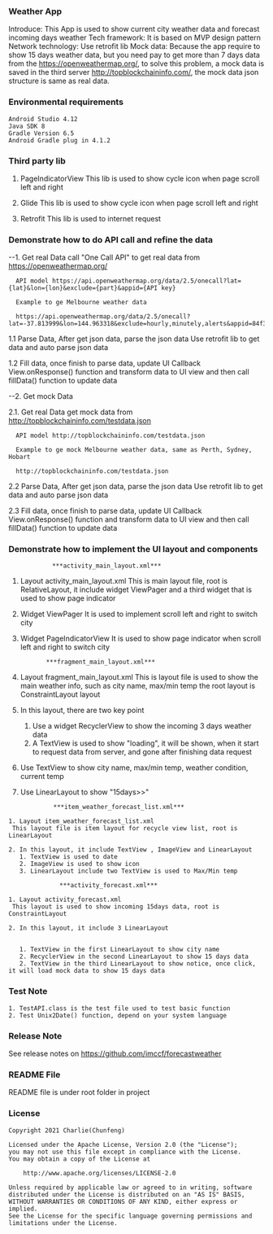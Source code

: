 

### **Weather App**
   Introduce: This App is used to show current city weather data and forecast incoming days weather
   Tech framework: It is based on MVP design pattern
   Network technology: Use retrofit lib
   Mock data: Because the app require to show 15 days weather data, but you need pay to get more than 7 days data from the https://openweathermap.org/, to solve this problem, a mock data is saved in the third server http://topblockchaininfo.com/, the mock data json structure is same as real data.

### **Environmental requirements**
    Android Studio 4.12
    Java SDK 8
    Gradle Version 6.5
    Android Gradle plug in 4.1.2

### **Third party lib**

  1. PageIndicatorView  This lib is used to show cycle icon when page scroll left and right
  
  2. Glide   This lib is used to show cycle icon when page scroll left and right

  3. Retrofit This lib is used to internet request



### **Demonstrate how to do API call and refine the data**

--1. Get real Data
      call "One Call API" to get real data from https://openweathermap.org/

      API model https://api.openweathermap.org/data/2.5/onecall?lat={lat}&lon={lon}&exclude={part}&appid={API key}

      Example to ge Melbourne weather data

      https://api.openweathermap.org/data/2.5/onecall?lat=-37.813999&lon=144.963318&exclude=hourly,minutely,alerts&appid=84f3c17fb2301f7def623438374507ff


  1.1  Parse Data, After get json data, parse the json data
     Use retrofit lib to get data and auto parse json data

  1.2  Fill data, once finish to parse data, update UI
     Callback View.onResponse() function and transform data to UI view
     and then call fillData() function to update data

--2. Get mock Data

  2.1. Get real Data
      get mock data from http://topblockchaininfo.com/testdata.json

      API model http://topblockchaininfo.com/testdata.json

      Example to ge mock Melbourne weather data, same as Perth, Sydney, Hobart

      http://topblockchaininfo.com/testdata.json


  2.2 Parse Data, After get json data, parse the json data
     Use retrofit lib to get data and auto parse json data

  2.3 Fill data, once finish to parse data, update UI
     Callback View.onResponse() function and transform data to UI view
     and then call fillData() function to update data


### **Demonstrate how to implement the UI layout and components**

                ***activity_main_layout.xml***

  1. Layout activity_main_layout.xml
   This is main layout file, root is RelativeLayout, it include widget ViewPager and a third widget
   that is used to show page indicator

  2. Widget ViewPager
    It is used to implement scroll left and right to switch city

  3. Widget PageIndicatorView
    It is used to show page indicator when scroll left and right to switch city


                ***fragment_main_layout.xml***
  1. Layout fragment_main_layout.xml
   This is layout file is used to show the main weather info, such as city name, max/min temp
   the root layout is ConstraintLayout layout
  2. In this layout, there are two key point
     1. Use a widget RecyclerView to show the incoming 3 days weather data
     2. A TextView is used to show "loading", it will be shown, when it start to request data from server, and gone after finishing data request

  3. Use TextView to show city name, max/min temp, weather condition, current temp

  4. Use LinearLayout to show "15days>>"


                  ***item_weather_forecast_list.xml***

    1. Layout item_weather_forecast_list.xml
     This layout file is item layout for recycle view list, root is LinearLayout

    2. In this layout, it include TextView , ImageView and LinearLayout
       1. TextView is used to date
       2. ImageView is used to show icon
       3. LinearLayout include two TextView is used to Max/Min temp

                  ***activity_forecast.xml***

    1. Layout activity_forecast.xml
     This layout is used to show incoming 15days data, root is ConstraintLayout

    2. In this layout, it include 3 LinearLayout


       1. TextView in the first LinearLayout to show city name
       2. RecyclerView in the second LinearLayout to show 15 days data
       2. TextView in the third LinearLayout to show notice, once click, it will load mock data to show 15 days data


### **Test Note**

    1. TestAPI.class is the test file used to test basic function
    2. Test Unix2Date() function, depend on your system language

### **Release Note**

See release notes on https://github.com/imccf/forecastweather

### **README File**
   README file is under root folder in project


### **License**

    Copyright 2021 Charlie(Chunfeng)

    Licensed under the Apache License, Version 2.0 (the "License");
    you may not use this file except in compliance with the License.
    You may obtain a copy of the License at

        http://www.apache.org/licenses/LICENSE-2.0

    Unless required by applicable law or agreed to in writing, software
    distributed under the License is distributed on an "AS IS" BASIS,
    WITHOUT WARRANTIES OR CONDITIONS OF ANY KIND, either express or implied.
    See the License for the specific language governing permissions and
    limitations under the License.
